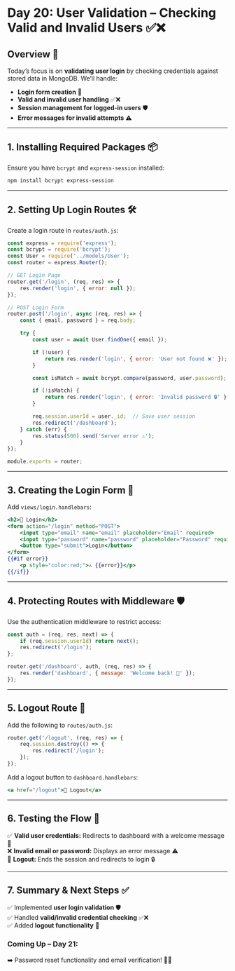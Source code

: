 # Day 20: User Validation – Checking Valid and Invalid Users ✅❌

## Overview 🚀
Today’s focus is on **validating user login** by checking credentials against stored data in MongoDB. We’ll handle:
- **Login form creation** 📝
- **Valid and invalid user handling** ✅❌
- **Session management for logged-in users** 🛡️
- **Error messages for invalid attempts** ⚠️

---

## **1. Installing Required Packages** 📦
Ensure you have `bcrypt` and `express-session` installed:

```bash
npm install bcrypt express-session
```

---

## **2. Setting Up Login Routes** 🛠️
Create a login route in `routes/auth.js`:

```javascript
const express = require('express');
const bcrypt = require('bcrypt');
const User = require('../models/User');
const router = express.Router();

// GET Login Page
router.get('/login', (req, res) => {
    res.render('login', { error: null });
});

// POST Login Form
router.post('/login', async (req, res) => {
    const { email, password } = req.body;

    try {
        const user = await User.findOne({ email });

        if (!user) {
            return res.render('login', { error: 'User not found ❌' });
        }

        const isMatch = await bcrypt.compare(password, user.password);

        if (!isMatch) {
            return res.render('login', { error: 'Invalid password 🔒' });
        }

        req.session.userId = user._id;  // Save user session
        res.redirect('/dashboard');
    } catch (err) {
        res.status(500).send('Server error ⚠️');
    }
});

module.exports = router;
```

---

## **3. Creating the Login Form** 📝
Add `views/login.handlebars`:

```handlebars
<h2>🔑 Login</h2>
<form action="/login" method="POST">
    <input type="email" name="email" placeholder="Email" required>
    <input type="password" name="password" placeholder="Password" required>
    <button type="submit">Login</button>
</form>
{{#if error}}
    <p style="color:red;">⚠️ {{error}}</p>
{{/if}}
```

---

## **4. Protecting Routes with Middleware** 🛡️
Use the authentication middleware to restrict access:

```javascript
const auth = (req, res, next) => {
    if (req.session.userId) return next();
    res.redirect('/login');
};

router.get('/dashboard', auth, (req, res) => {
    res.render('dashboard', { message: 'Welcome back! 🎉' });
});
```

---

## **5. Logout Route** 🚪
Add the following to `routes/auth.js`:

```javascript
router.get('/logout', (req, res) => {
    req.session.destroy(() => {
        res.redirect('/login');
    });
});
```

Add a logout button to `dashboard.handlebars`:

```handlebars
<a href="/logout">🚪 Logout</a>
```

---

## **6. Testing the Flow** 🧪
✅ **Valid user credentials:** Redirects to dashboard with a welcome message 🎊  
❌ **Invalid email or password:** Displays an error message ⚠️  
🚪 **Logout:** Ends the session and redirects to login 🔒  

---

## **7. Summary & Next Steps** ✅
✅ Implemented **user login validation** 🛡️  
✅ Handled **valid/invalid credential checking** ✅❌  
✅ Added **logout functionality** 🚪  

### **Coming Up – Day 21:**
➡️ Password reset functionality and email verification! 📧✨

